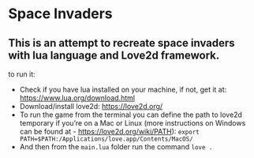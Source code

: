 # Space Invaders

## This is an attempt to recreate space invaders with lua language and Love2d framework.

to run it: 

- Check if you have lua installed on your machine, if not, get it at: https://www.lua.org/download.html
- Download/install love2d: https://love2d.org/
- To run the game from the terminal you can define the path to love2d temporary if you’re on a Mac or Linux (more instructions on Windows can be found at - https://love2d.org/wiki/PATH): 
   `export PATH=$PATH:/Applications/love.app/Contents/MacOS/`
- And then from the `main.lua` folder run the command `love .`


